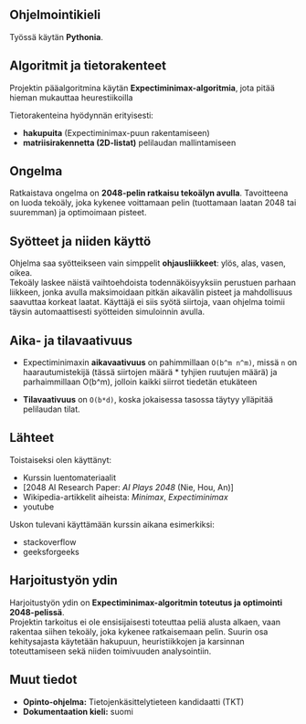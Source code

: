 ## Ohjelmointikieli

Työssä käytän **Pythonia**.

## Algoritmit ja tietorakenteet

Projektin pääalgoritmina käytän **Expectiminimax-algoritmia**, jota pitää hieman mukauttaa heurestiikoilla

Tietorakenteina hyödynnän erityisesti:

- **hakupuita** (Expectiminimax-puun rakentamiseen)
- **matriisirakennetta (2D-listat)** pelilaudan mallintamiseen

## Ongelma

Ratkaistava ongelma on **2048-pelin ratkaisu tekoälyn avulla**. Tavoitteena on luoda tekoäly, joka kykenee voittamaan pelin (tuottamaan laatan 2048 tai suuremman) ja optimoimaan pisteet.

## Syötteet ja niiden käyttö

Ohjelma saa syötteikseen vain simppelit **ohjausliikkeet**: ylös, alas, vasen, oikea.  
Tekoäly laskee näistä vaihtoehdoista todennäköisyyksiin perustuen parhaan liikkeen, jonka avulla maksimoidaan pitkän aikavälin pisteet ja mahdollisuus saavuttaa korkeat laatat. Käyttäjä ei siis syötä siirtoja, vaan ohjelma toimii täysin automaattisesti syötteiden simuloinnin avulla.

## Aika- ja tilavaativuus

- Expectiminimaxin **aikavaativuus** on pahimmillaan `O(b^m n^m)`, missä `n` on haarautumistekijä (tässä siirtojen määrä \* tyhjien ruutujen määrä) ja parhaimmillaan O(b^m), jolloin kaikki siirrot tiedetän etukäteen

- **Tilavaativuus** on `O(b*d)`, koska jokaisessa tasossa täytyy ylläpitää pelilaudan tilat.

## Lähteet

Toistaiseksi olen käyttänyt:

- Kurssin luentomateriaalit
- [2048 AI Research Paper: *AI Plays 2048* (Nie, Hou, An)]
- Wikipedia-artikkelit aiheista: _Minimax_, _Expectiminimax_
- youtube

Uskon tulevani käyttämään kurssin aikana esimerkiksi:

- stackoverflow
- geeksforgeeks

## Harjoitustyön ydin

Harjoitustyön ydin on **Expectiminimax-algoritmin toteutus ja optimointi 2048-pelissä**.  
Projektin tarkoitus ei ole ensisijaisesti toteuttaa peliä alusta alkaen, vaan rakentaa siihen tekoäly, joka kykenee ratkaisemaan pelin. Suurin osa kehitysajasta käytetään hakupuun, heuristiikkojen ja karsinnan toteuttamiseen sekä niiden toimivuuden analysointiin.

## Muut tiedot

- **Opinto-ohjelma:** Tietojenkäsittelytieteen kandidaatti (TKT)
- **Dokumentaation kieli:** suomi
